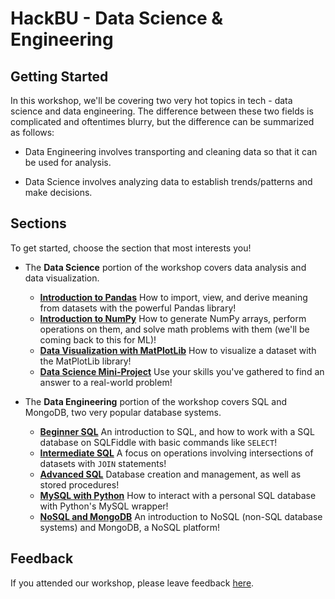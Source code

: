 # HackBU - Data Science & Engineering

## Getting Started

In this workshop, we'll be covering two very hot topics in tech - data science and data engineering. The difference between these two fields is complicated and oftentimes blurry, but the difference can be summarized as follows:

* Data Engineering involves transporting and cleaning data so that it can be used for analysis.

* Data Science involves analyzing data to establish trends/patterns and make decisions.

## Sections

To get started, choose the section that most interests you!

* The **Data Science** portion of the workshop covers data analysis and data visualization.
    * [**Introduction to Pandas**](https://colab.research.google.com/github/HackBinghamton/DataScienceWorkshop/blob/master/DataScience/Pandas.ipynb)
      How to import, view, and derive meaning from datasets with the powerful Pandas library!
    * [**Introduction to NumPy**](https://colab.research.google.com/github/HackBinghamton/DataScienceWorkshop/blob/master/DataScience/NumPy.ipynb)
      How to generate NumPy arrays, perform operations on them, and solve math problems with them (we'll be coming back to this for ML)!
    * [**Data Visualization with MatPlotLib**](https://colab.research.google.com/github/HackBinghamton/DataScienceWorkshop/blob/master/DataScience/matplotlib.ipynb)
      How to visualize a dataset with the MatPlotLib library!
    * [**Data Science Mini-Project**](https://colab.research.google.com/github/HackBinghamton/DataScienceWorkshop/blob/master/DataScience/Data%20Science%20Mini-Project.ipynb)
      Use your skills you've gathered to find an answer to a real-world problem!

* The **Data Engineering** portion of the workshop covers SQL and MongoDB, two very popular database systems.
    * [**Beginner SQL**](https://github.com/HackBinghamton/DataScienceWorkshop/blob/master/DataEngineering/SQLBeginner.md)
      An introduction to SQL, and how to work with a SQL database on SQLFiddle with basic commands like `SELECT`!
    * [**Intermediate SQL**](https://github.com/HackBinghamton/DataScienceWorkshop/blob/master/DataEngineering/SQLIntermediate.md)
      A focus on operations involving intersections of datasets with `JOIN` statements!
    * [**Advanced SQL**](https://github.com/HackBinghamton/DataScienceWorkshop/blob/master/DataEngineering/SQLAdvanced.md)
      Database creation and management, as well as stored procedures!
    * [**MySQL with Python**](https://colab.research.google.com/github/HackBinghamton/DataScienceWorkshop/blob/master/DataEngineering/PythonMySQL.ipynb)
      How to interact with a personal SQL database with Python's MySQL wrapper!
    * [**NoSQL and MongoDB**](https://github.com/HackBinghamton/DataScienceWorkshop/blob/master/DataEngineering/nosql-mongodb.md)
      An introduction to NoSQL (non-SQL database systems) and MongoDB, a NoSQL platform!

## Feedback

If you attended our workshop, please leave feedback [here](https://forms.gle/d8oL8scfzmWNkbYS8).
